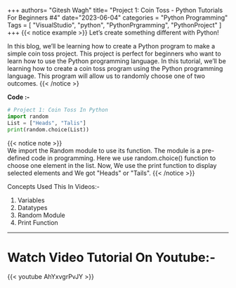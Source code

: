 +++
authors= "Gitesh Wagh"
title= "Project 1: Coin Toss - Python Tutorials For Beginners #4"
date="2023-06-04"
categories = "Python Programming" 
Tags = [
    "VisualStudio",
     "python",
     "PythonPrgramming",
     "PythonProject"
] 
+++
{{< notice example >}}
Let’s create something different with Python!

In this blog, we’ll be learning how to create a Python program to make a simple coin toss project. This project is perfect for beginners who want to learn how to use the Python programming language. In this tutorial, we’ll be learning how to create a coin toss program using the Python programming language. This program will allow us to randomly choose one of two outcomes. {{< /notice >}


**Code :-**
```python
# Project 1: Coin Toss In Python
import random                     
List = ["Heads", "Talis"]  
print(random.choice(List))        

```
{{< notice note >}}  
We import the Random module to use its function. The module is a pre-defined code in programming. Here we use random.choice() function to choose one element in the list. Now, We use the print function to display selected elements and We got "Heads" or "Tails".
{{< /notice >}}

Concepts Used This In Videos:-
1. Variables
2. Datatypes
3. Random Module
4. Print Function

*******
# Watch Video Tutorial On Youtube:-
{{< youtube AhYxvgrPvJY >}}
